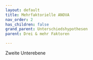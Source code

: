 ```yaml
---
layout: default
title: Mehrfaktorielle ANOVA
nav_order: 2
has_children: false
grand_parent: Unterschiedshypothesen
parent: Drei & mehr Faktoren

---
```


Zweite Unterebene
